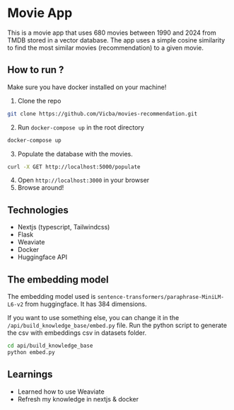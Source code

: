 # Movie App

This is a movie app that uses 680 movies between 1990 and 2024 from TMDB stored in a vector database. The app uses a simple cosine similarity to find the most similar movies (recommendation) to a given movie.

## How to run ?

Make sure you have docker installed on your machine!

1. Clone the repo

```bash
git clone https://github.com/Vicba/movies-recommendation.git
```

2. Run `docker-compose up` in the root directory

```bash
docker-compose up
```

3. Populate the database with the movies.

```bash
curl -X GET http://localhost:5000/populate
```

4. Open `http://localhost:3000` in your browser
5. Browse around!

## Technologies

- Nextjs (typescript, Tailwindcss)
- Flask
- Weaviate
- Docker
- Huggingface API

## The embedding model

The embedding model used is `sentence-transformers/paraphrase-MiniLM-L6-v2` from huggingface. It has 384 dimensions.

If you want to use something else, you can change it in the `/api/build_knowledge_base/embed.py` file.
Run the python script to generate the csv with embeddings csv in datasets folder.

```bash
cd api/build_knowledge_base
python embed.py
```

## Learnings

- Learned how to use Weaviate
- Refresh my knowledge in nextjs & docker
